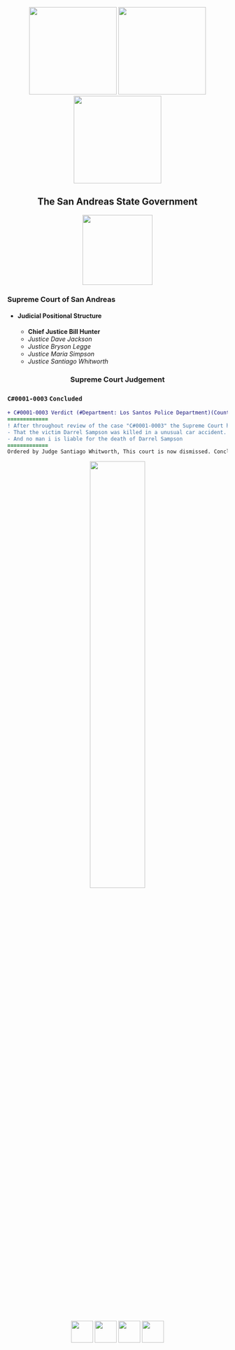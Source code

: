 <p align="center">
<img width="200" height="auto" src="https://i.imgur.com/CvRbjh7.png" /> <img width="200" height="auto" src="https://i.ibb.co/6bwcmKr/icon-2000px.png" /> <img width="200" height="auto" src="https://i.ibb.co/kB4PVf0/Supreme-Court-4-2.png" /> 
</p> 

<h2 align="center">The San Andreas State Government</h2>

<p align="center">
<img width="160" height="160" src="https://i.ibb.co/kB4PVf0/Supreme-Court-4-2.png" />
</p>

### Supreme Court of San Andreas
- #### Judicial Positional Structure
   - **Chief Justice Bill Hunter**
   - *Justice Dave Jackson*
   - *Justice Bryson Legge*
   - *Justice Maria Simpson*
   - *Justice Santiago Whitworth*

<h3 align="center">Supreme Court Judgement</h3>

### `C#0001-0003` `Concluded`

```diff
+ C#0001-0003 Verdict (#Department: Los Santos Police Department)(County: TSDOJ)
=============
! After throughout review of the case "C#0001-0003" the Supreme Court has come to a verdict!
- That the victim Darrel Sampson was killed in a unusual car accident. 
- And no man i is liable for the death of Darrel Sampson
=============
Ordered by Judge Santiago Whitworth, This court is now dismissed. Concluded at 2022-07-26 18:26
```

<p align="center">
<img width="50%" height="auto" src="https://cdn.discordapp.com/attachments/987509275968544768/1002011618395308112/1736727322_SAECbanner.png.9042b1b157fb1c151256ec4212895145.png" />
</p> 

<p align="center">
<img width="auto" height="50" src="https://justice-ls.xyz/wp-content/uploads/2020/07/doj-vector.png" /> <img width="auto" height="50" src="https://i.imgur.com/CvRbjh7.png" /> <img width="auto" height="50" src="https://i.ibb.co/6bwcmKr/icon-2000px.png" /> <img width="auto" height="50" src="https://i.ibb.co/kB4PVf0/Supreme-Court-4-2.png" /> 
</p>
